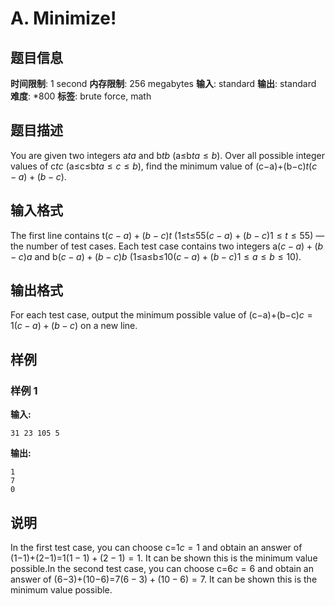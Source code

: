 # A. Minimize!

## 题目信息

**时间限制**: 1 second
**内存限制**: 256 megabytes
**输入**: standard
**输出**: standard
**难度**: *800
**标签**: brute force, math

## 题目描述

You are given two integers a$t$$a$ and b$t$$b$ (a≤b$t$$a \leq b$). Over all possible integer values of c$t$$c$ (a≤c≤b$t$$a \leq c \leq b$), find the minimum value of (c−a)+(b−c)$t$$(c - a) + (b - c)$.

## 输入格式

The first line contains t$(c - a) + (b - c)$$t$ (1≤t≤55$(c - a) + (b - c)$$1 \leq t \leq 55$) — the number of test cases. Each test case contains two integers a$(c - a) + (b - c)$$a$ and b$(c - a) + (b - c)$$b$ (1≤a≤b≤10$(c - a) + (b - c)$$1 \leq a \leq b \leq 10$).

## 输出格式

For each test case, output the minimum possible value of (c−a)+(b−c)$c = 1$$(c - a) + (b - c)$ on a new line.

## 样例

### 样例 1

**输入:**
```
31 23 105 5
```

**输出:**
```
1
7
0
```

## 说明

In the first test case, you can choose c=1$c = 1$ and obtain an answer of (1−1)+(2−1)=1$(1 - 1) + (2 - 1) = 1$. It can be shown this is the minimum value possible.In the second test case, you can choose c=6$c = 6$ and obtain an answer of (6−3)+(10−6)=7$(6 - 3) + (10 - 6) = 7$. It can be shown this is the minimum value possible.
